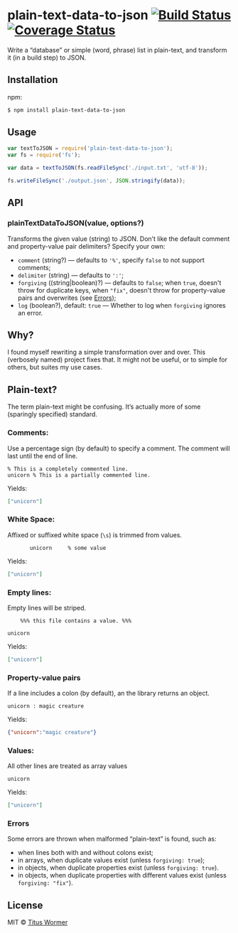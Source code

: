 # plain-text-data-to-json [![Build Status](https://img.shields.io/travis/wooorm/plain-text-data-to-json.svg?style=flat)](https://travis-ci.org/wooorm/plain-text-data-to-json) [![Coverage Status](https://img.shields.io/coveralls/wooorm/plain-text-data-to-json.svg?style=flat)](https://coveralls.io/r/wooorm/plain-text-data-to-json?branch=master)

Write a “database” or simple (word, phrase) list in plain-text, and transform it (in a build step) to JSON.

## Installation

npm:
```sh
$ npm install plain-text-data-to-json
```

## Usage

```js
var textToJSON = require('plain-text-data-to-json');
var fs = require('fs');

var data = textToJSON(fs.readFileSync('./input.txt', 'utf-8'));

fs.writeFileSync('./output.json', JSON.stringify(data));
```

## API

### plainTextDataToJSON(value, options?)

Transforms the given value (string) to JSON.
Don’t like the default comment and property-value pair delimiters? Specify your own:

- `comment` (string?) — defaults to `'%'`, specify `false` to not support comments;
- `delimiter` (string) — defaults to `':'`;
- `forgiving` ((string|boolean)?) — defaults to `false`; when `true`, doesn't throw for duplicate keys, when `"fix"`, doesn't throw for property-value pairs and overwrites (see [Errors](https://github.com/wooorm/plain-text-data-to-json#errors));
- `log` (boolean?), default: `true` — Whether to log when `forgiving` ignores an error.

## Why?

I found myself rewriting a simple transformation over and over. This (verbosely named) project fixes that. It might not be useful, or to simple for others, but suites my use cases.

## Plain-text?

The term plain-text might be confusing. It’s actually more of some (sparingly specified) standard.

### Comments:

Use a percentage sign (by default) to specify a comment. The comment will last until the end of line.

```
% This is a completely commented line.
unicorn % This is a partially commented line.
```

Yields:

```json
["unicorn"]
```

### White Space:

Affixed or suffixed white space (`\s`) is trimmed from values.

```
       unicorn     % some value
```

Yields:

```json
["unicorn"]
```

### Empty lines:

Empty lines will be striped.

```
    %%% this file contains a value. %%%    

unicorn
```

Yields:

```json
["unicorn"]
```

### Property-value pairs

If a line includes a colon (by default), an the library returns an object.

```
unicorn : magic creature
```

Yields:

```json
{"unicorn":"magic creature"}
```

### Values:

All other lines are treated as array values

```
unicorn
```

Yields:

```json
["unicorn"]
```

### Errors

Some errors are thrown when malformed “plain-text” is found, such as:

- when lines both with and without colons exist;
- in arrays, when duplicate values exist (unless `forgiving: true`);
- in objects, when duplicate properties exist (unless `forgiving: true`).
- in objects, when duplicate properties with different values exist (unless `forgiving: "fix"`).

## License

MIT © [Titus Wormer](http://wooorm.com)

